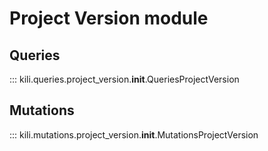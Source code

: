 # Project Version module

## Queries

::: kili.queries.project_version.__init__.QueriesProjectVersion

## Mutations

::: kili.mutations.project_version.__init__.MutationsProjectVersion
